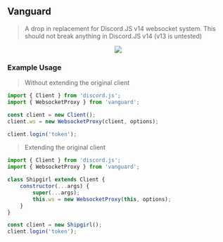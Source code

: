 ## Vanguard

> A drop in replacement for Discord.JS v14 websocket system. This should not break anything in Discord.JS v14 (v13 is untested)

<p align="center">
    <img src="https://azurlane.netojuu.com/images/thumb/5/50/VanguardMaid.png/800px-VanguardMaid.png"> 
</p>

### Example Usage
> Without extending the original client
```js
import { Client } from 'discord.js';
import { WebsocketProxy } from 'vanguard';

const client = new Client();
client.ws = new WebsocketProxy(client, options);

client.login('token');
```

> Extending the original client
```js
import { Client } from 'discord.js';
import { WebsocketProxy } from 'vanguard';

class Shipgirl extends Client {
    constructor(...args) {
        super(...args);
        this.ws = new WebsocketProxy(this, options);
    }
}

const client = new Shipgirl();
client.login('token');
```
